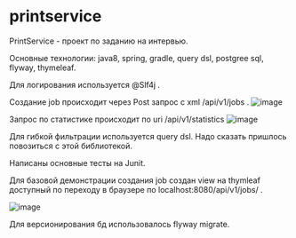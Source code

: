 # printservice

PrintService - проект по заданию на интервью.

Основные технологии: java8, spring, gradle, query dsl, postgree sql, flyway, thymeleaf.

Для логирования используется @Slf4j .


Создание job происходит через Post запрос с xml /api/v1/jobs .
![image](https://user-images.githubusercontent.com/23356183/57305123-33c8cf80-70e9-11e9-9c3c-5e2f37b2a5a0.png)

Запрос по статистике происходит по uri /api/v1/statistics
![image](https://user-images.githubusercontent.com/23356183/57307944-16e2cb00-70ee-11e9-9373-3cdb8a99b56a.png)


Для гибкой фильтрации используется query dsl. Надо сказать пришлось повозиться с этой библиотекой.

Написаны основные тесты на Junit.

Для базовой демонстрации создания job создан view на thymleaf доступный по переходу в браузере по localhost:8080/api/v1/jobs/ .

![image](https://user-images.githubusercontent.com/23356183/57305178-4c38ea00-70e9-11e9-853e-560816741573.png)

Для версионирования бд использовалось flyway migrate.

